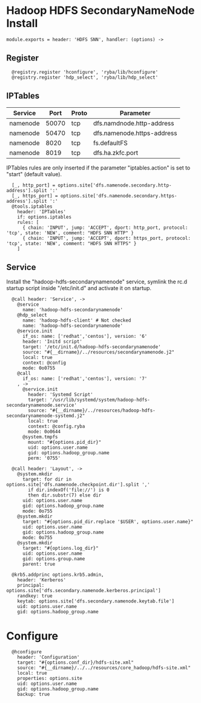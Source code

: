 
# Hadoop HDFS SecondaryNameNode Install

    module.exports = header: 'HDFS SNN', handler: (options) ->

## Register

      @registry.register 'hconfigure', 'ryba/lib/hconfigure'
      @registry.register 'hdp_select', 'ryba/lib/hdp_select'

## IPTables

| Service    | Port | Proto  | Parameter                  |
|------------|------|--------|----------------------------|
| namenode  | 50070 | tcp    | dfs.namdnode.http-address  |
| namenode  | 50470 | tcp    | dfs.namenode.https-address |
| namenode  | 8020  | tcp    | fs.defaultFS               |
| namenode  | 8019  | tcp    | dfs.ha.zkfc.port           |

IPTables rules are only inserted if the parameter "iptables.action" is set to
"start" (default value).

      [_, http_port] = options.site['dfs.namenode.secondary.http-address'].split ':'
      [_, https_port] = options.site['dfs.namenode.secondary.https-address'].split ':'
      @tools.iptables
        header: 'IPTables'
        if: options.iptables
        rules: [
          { chain: 'INPUT', jump: 'ACCEPT', dport: http_port, protocol: 'tcp', state: 'NEW', comment: "HDFS SNN HTTP" }
          { chain: 'INPUT', jump: 'ACCEPT', dport: https_port, protocol: 'tcp', state: 'NEW', comment: "HDFS SNN HTTPS" }
        ]

## Service

Install the "hadoop-hdfs-secondarynamenode" service, symlink the rc.d startup
script inside "/etc/init.d" and activate it on startup.

      @call header: 'Service', ->
        @service
          name: 'hadoop-hdfs-secondarynamenode'
        @hdp_select
          name: 'hadoop-hdfs-client' # Not checked
          name: 'hadoop-hdfs-secondarynamenode'
        @service.init
          if_os: name: ['redhat','centos'], version: '6'
          header: 'Initd script'
          target: '/etc/init.d/hadoop-hdfs-secondarynamenode'
          source: "#{__dirname}/../resources/secondarynamenode.j2"
          local: true
          context: @config
          mode: 0o0755
        @call
          if_os: name: ['redhat','centos'], version: '7'
        , ->
          @service.init
            header: 'Systemd Script'
            target: '/usr/lib/systemd/system/hadoop-hdfs-secondarynamenode.service'
            source: "#{__dirname}/../resources/hadoop-hdfs-secondarynamenode-systemd.j2"
            local: true
            context: @config.ryba
            mode: 0o0644
          @system.tmpfs
            mount: "#{options.pid_dir}"
            uid: options.user.name
            gid: options.hadoop_group.name
            perm: '0755'

      @call header: 'Layout', ->
        @system.mkdir
          target: for dir in options.site['dfs.namenode.checkpoint.dir'].split ','
            if dir.indexOf('file://') is 0
            then dir.substr(7) else dir
          uid: options.user.name
          gid: options.hadoop_group.name
          mode: 0o755
        @system.mkdir
          target: "#{options.pid_dir.replace '$USER', options.user.name}"
          uid: options.user.name
          gid: options.hadoop_group.name
          mode: 0o755
        @system.mkdir
          target: "#{options.log_dir}"
          uid: options.user.name
          gid: options.group.name
          parent: true

      @krb5.addprinc options.krb5.admin,
        header: 'Kerberos'
        principal: options.site['dfs.secondary.namenode.kerberos.principal']
        randkey: true
        keytab: options.site['dfs.secondary.namenode.keytab.file']
        uid: options.user.name
        gid: options.hadoop_group.name

# Configure

      @hconfigure
        header: 'Configuration'
        target: "#{options.conf_dir}/hdfs-site.xml"
        source: "#{__dirname}/../../resources/core_hadoop/hdfs-site.xml"
        local: true
        properties: options.site
        uid: options.user.name
        gid: options.hadoop_group.name
        backup: true
